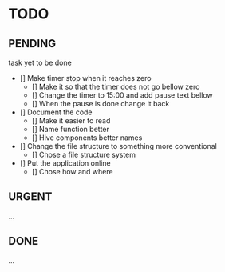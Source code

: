 # TODO

## PENDING

task yet to be done

- [] Make timer stop when it reaches zero
  - [] Make it so that the timer does not go bellow zero
  - [] Change the timer to 15:00 and add pause text bellow
  - [] When the pause is done change it back
- [] Document the code
  - [] Make it easier to read
  - [] Name function better
  - [] Hive components better names
- [] Change the file structure to something more conventional
  - [] Chose a file structure system
- [] Put the application online
  - [] Chose how and where

## URGENT

...

## DONE

...
